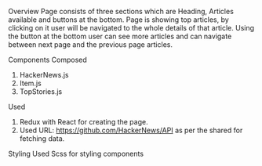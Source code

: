 Overview
Page consists of three sections which are Heading, Articles available and buttons at the bottom. Page is showing top articles, by clicking on it user will be navigated to the whole details of that article. Using the button at the bottom user can see more articles and can navigate between next page and the previous page articles.

Components Composed
1.	HackerNews.js
2.	Item.js
3.	TopStories.js

Used
1.	Redux with React for creating the page.
2.	Used URL: https://github.com/HackerNews/API as per the shared for fetching data.

Styling
	Used Scss for styling components
